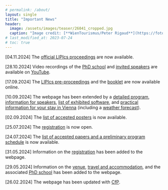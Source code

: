 ```yaml
---
# permalink: /about/
layout: single
title: "Important News"
header:
  image: /assets/images/teaser/26041_cropped.jpg
  caption: "Image credit: [**WienTourismus/Peter Rigaud**](https://foto.wien.info/Bild/Alle/44985)"
# last_modified_at: 2023-07-24
# toc: true
---
```


[04.11.2024] The <a href="https://drops.dagstuhl.de/entities/volume/LIPIcs-volume-320" target="_blank">official LIPIcs proceedings</a> are now available.

[28.10.2024] Video recordings of the <a href="../school">PhD school</a> and <a href="../speaker">invited speakers</a> are available on <a href="https://youtube.com/@graph-drawing" target="_blank">YouTube</a>.

[17.09.2024] The <a href="https://submission.dagstuhl.de/collections/GD-2024" target="_blank">LIPIcs pre-proceedings</a> and the <a href="../../assets/pdfs/booklet.pdf" target="_blank">booklet</a> are now available online.

[10.09.2024] The webpage has been extended by a <a href="../program">detailed program</a>, <a href="../presentation_info">information for speakers</a>, <a href="../software_session">list of exhibited software</a>, and <a href="../practical">practical information for your stay in Vienna</a> (including a <a href="../../#weather-forecast">weather forecast</a>).

[02.09.2024] The <a href="../accepted_papers/#accepted-posters">list of accepted posters</a> is now available.

[25.07.2024] The <a href="../registration">registration</a> is now open.

[24.07.2024] The <a href="../program">list of accepted papers and a preliminary program schedule</a> is now available.

[31.05.2024] Information on the <a href="../registration">registration</a> has been added to the webpage.

[29.05.2024] Information on the <a href="../venue">venue</a>, <a href="../travel_accomodation">travel and accommodation</a>, and the associated <a href="../school">PhD school</a> has been added to the webpage.

[26.02.2024] The webpage has been updated with <a href="../cfp">CfP</a>.
